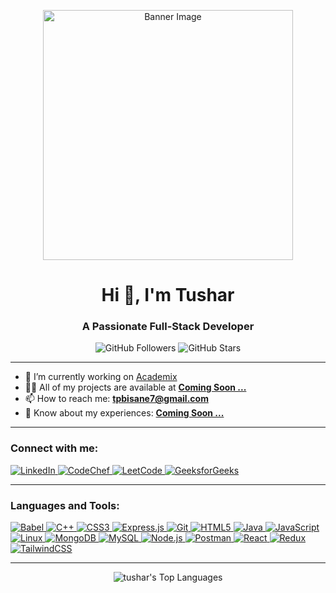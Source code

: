 <p align="center">
  <img src="https://user-images.githubusercontent.com/74038190/212746035-d5c61762-973c-44c0-aec7-887f3b7690e3.gif" alt="Banner Image" width="400" />
</p>
<h1 align="center">Hi 👋, I'm Tushar</h1>
<h3 align="center">A Passionate Full-Stack Developer</h3>

<p align="center">
  <img src="https://img.shields.io/github/followers/manishdl?label=Follow%20Me&style=social" alt="GitHub Followers">
  <img src="https://img.shields.io/github/stars/manishdl?style=social" alt="GitHub Stars">
</p>

---

- 🔭 I’m currently working on [Academix](#)
- 👨‍💻 All of my projects are available at **[Coming Soon ...](#)**
- 📫 How to reach me: **tpbisane7@gmail.com**
- 📄 Know about my experiences: **[Coming Soon ...](#)**

---

<h3 align="left">Connect with me:</h3>
<p align="left">
  <a href="https://linkedin.com/in/tusharbisane" target="_blank">
    <img src="https://img.shields.io/badge/LinkedIn-Manish%20Lawhale-blue?style=flat&logo=linkedin" alt="LinkedIn" />
  </a>
  <a href="https://www.codechef.com/users/tusharbisane7" target="_blank">
    <img src="https://img.shields.io/badge/CodeChef-tusharbisane7-1f8f44?style=flat&logo=codechef" alt="CodeChef" />
  </a>
  <a href="https://www.leetcode.com/tusharbisane7" target="_blank">
    <img src="https://img.shields.io/badge/LeetCode-manishlawhale02-orange?style=flat&logo=leetcode" alt="LeetCode" />
  </a>
  <a href="https://auth.geeksforgeeks.org/user/tusharbisane7" target="_blank">
    <img src="https://img.shields.io/badge/GeeksforGeeks-manishlawhale345-green?style=flat&logo=geeksforgeeks" alt="GeeksforGeeks" />
  </a>
</p>

---

<h3 align="left">Languages and Tools:</h3>
<p align="left">
  <a href="https://babeljs.io/" target="_blank">
    <img src="https://img.shields.io/badge/Babel-ffca28?style=flat&logo=babel&logoColor=black" alt="Babel"/>
  </a>
  <a href="https://www.w3schools.com/cpp/" target="_blank">
    <img src="https://img.shields.io/badge/C++-00599C?style=flat&logo=c%2B%2B&logoColor=white" alt="C++"/>
  </a>
  <a href="https://www.w3schools.com/css/" target="_blank">
    <img src="https://img.shields.io/badge/CSS3-1572B6?style=flat&logo=css3&logoColor=white" alt="CSS3"/>
  </a>
  <a href="https://expressjs.com" target="_blank">
    <img src="https://img.shields.io/badge/Express.js-000000?style=flat&logo=express&logoColor=white" alt="Express.js"/>
  </a>
  <a href="https://git-scm.com/" target="_blank">
    <img src="https://img.shields.io/badge/Git-F05032?style=flat&logo=git&logoColor=white" alt="Git"/>
  </a>
  <a href="https://www.w3.org/html/" target="_blank">
    <img src="https://img.shields.io/badge/HTML5-E34F26?style=flat&logo=html5&logoColor=white" alt="HTML5"/>
  </a>
  <a href="https://www.java.com" target="_blank">
    <img src="https://img.shields.io/badge/Java-007396?style=flat&logo=java&logoColor=white" alt="Java"/>
  </a>
  <a href="https://developer.mozilla.org/en-US/docs/Web/JavaScript" target="_blank">
    <img src="https://img.shields.io/badge/JavaScript-F7DF1E?style=flat&logo=javascript&logoColor=black" alt="JavaScript"/>
  </a>
  <a href="https://www.linux.org/" target="_blank">
    <img src="https://img.shields.io/badge/Linux-FCC624?style=flat&logo=linux&logoColor=black" alt="Linux"/>
  </a>
  <a href="https://www.mongodb.com/" target="_blank">
    <img src="https://img.shields.io/badge/MongoDB-47A248?style=flat&logo=mongodb&logoColor=white" alt="MongoDB"/>
  </a>
  <a href="https://www.mysql.com/" target="_blank">
    <img src="https://img.shields.io/badge/MySQL-4479A1?style=flat&logo=mysql&logoColor=white" alt="MySQL"/>
  </a>
  <a href="https://nodejs.org" target="_blank">
    <img src="https://img.shields.io/badge/Node.js-339933?style=flat&logo=node.js&logoColor=white" alt="Node.js"/>
  </a>
  <a href="https://postman.com" target="_blank">
    <img src="https://img.shields.io/badge/Postman-FF6C37?style=flat&logo=postman&logoColor=white" alt="Postman"/>
  </a>
  <a href="https://reactjs.org/" target="_blank">
    <img src="https://img.shields.io/badge/React-61DAFB?style=flat&logo=react&logoColor=black" alt="React"/>
  </a>
  <a href="https://redux.js.org" target="_blank">
    <img src="https://img.shields.io/badge/Redux-764ABC?style=flat&logo=redux&logoColor=white" alt="Redux"/>
  </a>
  <a href="https://tailwindcss.com/" target="_blank">
    <img src="https://img.shields.io/badge/TailwindCSS-38B2AC?style=flat&logo=tailwind-css&logoColor=white" alt="TailwindCSS"/>
  </a>
</p>

---

<p align="center">
  <img src="https://github-readme-stats.vercel.app/api/top-langs?username=manishdl&show_icons=true&locale=en&layout=compact&theme=radical" alt="tushar's Top Languages" />
</p>
